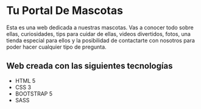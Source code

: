 <h1>Tu Portal De Mascotas</h1>

<p>Esta es una web dedicada a nuestras mascotas. Vas a conocer todo sobre ellas, curiosidades, tips para cuidar de ellas, videos divertidos, fotos, una tienda especial para ellos y la posibilidad de contactarte con nosotros para poder hacer cualquier tipo de pregunta.</p>


<h2 >Web creada con las siguientes tecnologías</h2>

<ul>
<li>HTML 5</li>
<li>CSS 3</li>
<li>BOOTSTRAP 5</li>
<li>SASS</li>
</ul>